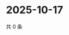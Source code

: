 # 2025-10-17

共 0 条

<!-- BEGIN ZHIHUQUESTIONS -->
<!-- 最后更新时间 Fri Oct 17 2025 16:16:22 GMT+0800 (China Standard Time) -->

<!-- END ZHIHUQUESTIONS -->
